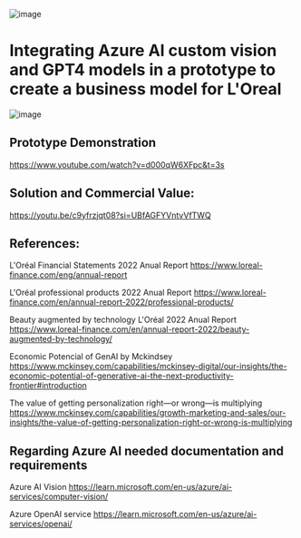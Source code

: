 ![image](https://github.com/Jhonnatan7br/Loreal-Microsoft-Azure-Hackathon/assets/104907786/68aef966-7c4b-41d4-ac79-c84d32af2531)

# Integrating Azure AI custom vision and GPT4 models in a prototype to create a business model for L'Oreal

![image](https://github.com/Jhonnatan7br/Loreal-Hackathon/assets/104907786/5214681c-bdf4-4d4c-94e9-e13b0d6806b7)

## Prototype Demonstration
https://www.youtube.com/watch?v=d000qW6XFpc&t=3s

## Solution and Commercial Value:
https://youtu.be/c9yfrzjqt08?si=UBfAGFYVntvVfTWQ

## References:

L'Oréal Financial Statements 2022 Anual Report
https://www.loreal-finance.com/eng/annual-report

L'Oréal professional products 2022 Anual Report
https://www.loreal-finance.com/en/annual-report-2022/professional-products/

Beauty augmented by technology L'Oréal 2022 Anual Report
https://www.loreal-finance.com/en/annual-report-2022/beauty-augmented-by-technology/

Economic Potencial of GenAI by Mckindsey
https://www.mckinsey.com/capabilities/mckinsey-digital/our-insights/the-economic-potential-of-generative-ai-the-next-productivity-frontier#introduction 

The value of getting personalization right—or wrong—is multiplying
https://www.mckinsey.com/capabilities/growth-marketing-and-sales/our-insights/the-value-of-getting-personalization-right-or-wrong-is-multiplying

## Regarding Azure AI needed documentation and requirements

Azure AI Vision
https://learn.microsoft.com/en-us/azure/ai-services/computer-vision/

Azure OpenAI service
https://learn.microsoft.com/en-us/azure/ai-services/openai/
